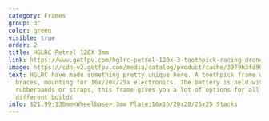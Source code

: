 ```yaml
---
category: Frames
group: 3"
color: green
visible: true
order: 2
title: HGLRC Petrel 120X 3mm
link: https://www.getfpv.com/hglrc-petrel-120x-3-toothpick-racing-drone-frame-kit-3mm.html
image: https://cdn-v2.getfpv.com/media/catalog/product/cache/3979b3fd908fbb12b31974edb6316b2e/h/g/hglrc-petrel-120x-3-toothpick-racing-drone-frame-kit-main.jpg
text: HGLRC have made something pretty unique here. A toothpick frame with arm
  braces, mounting for 16x/20x/25x electronics. The battery is held with
  rubberbands or straps, this frame gives you a lot of options for all kinds of
  different builds
info: $21.99;130mm<Wheelbase>;3mm Plate;16x16/20x20/25x25 Stacks
---
```

